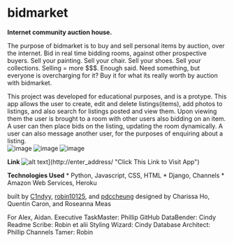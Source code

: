# bidmarket
**Internet community auction house.**

The purpose of bidmarket is to buy and sell personal items by auction, over the internet.  Bid in real time bidding rooms, against other prospective buyers.  Sell your painting.  Sell your chair.  Sell your shoes.  Sell your collections.  Selling = more $$$.  Enough said.  Need something, but everyone is overcharging for it?  Buy it for what its really worth by auction with bidmarket.

This project was developed for educational purposes, and is a protype.  This app allows the user to create, edit and delete listings(items), add photos to listings, and also search for listings posted and view them.  Upon viewing them the user is brought to a room with other users also bidding on an item.  A user can then place bids on the listing, updating the room dynamically.  A user can also message another user, for the purposes of enquiring about a listing.  
![image](https://git.generalassemb.ly/robin10125/Shogi-Game/blob/gh-pages/Assets/Shogi_Screenshot.png)
![image](https://git.generalassemb.ly/robin10125/Shogi-Game/blob/gh-pages/Assets/Shogi_Screenshot.png)
![image](https://git.generalassemb.ly/robin10125/Shogi-Game/blob/gh-pages/Assets/Shogi_Screenshot.png)

**Link**
![alt text](/enter_image)](http://enter_address/ "Click This Link to Visit App")

**Technologies Used**
    * Python, Javascript, CSS, HTML
    * Django, Channels
    * Amazon Web Services, Heroku 


built by [C1ndyy](http_link), [robin10125](http_link), and [pdccheung](http_link)
designed by Charissa Ho, Quentin Caron, and Roseanna Meas


For Alex, Aidan.
Executive TaskMaster: Phillip
GitHub DataBender: Cindy
Readme Scribe: Robin et alii
Styling Wizard: Cindy
Database Architect: Phillip
Channels Tamer: Robin
